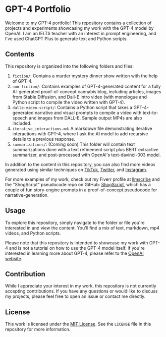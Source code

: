 # GPT-4 Portfolio

Welcome to my GPT-4 portfolio! This repository contains a collection of projects and experiments showcasing my work with the GPT-4 model by OpenAI. I am an IELTS teacher with an interest in prompt engineering, and I've used ChatGPT Plus to generate text and Python scripts.

## Contents

This repository is organized into the following folders and files:

1. `fiction/`: Contains a murder mystery dinner show written with the help of GPT-4.
2. `non-fiction/`: Contains examples of GPT-4-generated content for a fully AI-generated proof-of-concept cannabis blog, including articles, images from Stable Diffusion, and Dall-E intro video (with monologue and Python script to compile the video written with GPT-4).
3. `dalle-video-script/`: Contains a Python script that takes a GPT-4-generated narrative and visual prompts to compile a video with text-to-speech and images from DALL-E. Sample output MP4s are also included.
4. `iterative_interactions.md`: A markdown file demonstrating iterative interactions with GPT-4, where I ask the AI model to add recursive details to a previous response.
5. `summarizations/`: (Coming soon) This folder will contain text summarizations done with a text refinement script plus BERT extractive summarizer, and post-processed with OpenAI's text-davinci-003 model.

In addition to the content in this repository, you can also find more videos generated using similar techniques on [TikTok](https://www.tiktok.com/@chatgpt4_dreams), [Twitter](https://twitter.com/ChatGPT_dreams), and [Instagram](https://instagram.com/chatgpt_dreams).

For more examples of my work, check out my Fiverr profile at [llmscribe](https://www.fiverr.com/llmscribe) and the "ShogScript" pseudocode repo on GitHub: [ShogScript](https://github.com/gitnomad24601/ShogScript), which has a couple of fun story-engine prompts in a proof-of-concept pseudocode for narrative-generation.

## Usage

To explore this repository, simply navigate to the folder or file you're interested in and view the content. You'll find a mix of text, markdown, mp4 videos, and Python scripts.

Please note that this repository is intended to showcase my work with GPT-4 and is not a tutorial on how to use the GPT-4 model itself. If you're interested in learning more about GPT-4, please refer to the [OpenAI website](https://www.openai.com/).

## Contribution

While I appreciate your interest in my work, this repository is not currently accepting contributions. If you have any questions or would like to discuss my projects, please feel free to open an issue or contact me directly.

## License

This work is licensed under the [MIT License](https://opensource.org/licenses/MIT). See the `LICENSE` file in this repository for more information.
